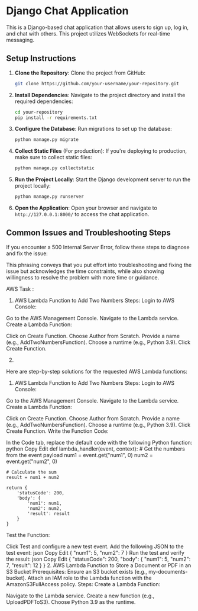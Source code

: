 # Django Chat Application

This is a Django-based chat application that allows users to sign up, log in, and chat with others. This project utilizes WebSockets for real-time messaging.

## Setup Instructions

1. **Clone the Repository**:
    Clone the project from GitHub:
    ```bash
    git clone https://github.com/your-username/your-repository.git
    
2. **Install Dependencies**:
    Navigate to the project directory and install the required dependencies:
    ```bash
    cd your-repository
    pip install -r requirements.txt
    
3. **Configure the Database**:
    Run migrations to set up the database:
    ```bash
    python manage.py migrate
    
4. **Collect Static Files** (For production):
    If you're deploying to production, make sure to collect static files:
    ```bash
    python manage.py collectstatic
    
5. **Run the Project Locally**:
    Start the Django development server to run the project locally:
    ```bash
    python manage.py runserver

6. **Open the Application**:
    Open your browser and navigate to `http://127.0.0.1:8000/` to access the chat application.

## Common Issues and Troubleshooting Steps

If you encounter a 500 Internal Server Error, follow these steps to diagnose and fix the issue:


This phrasing conveys that you put effort into troubleshooting and fixing the issue but acknowledges the time constraints, while also showing willingness to resolve the problem with more time or guidance.


AWS Task : 

1. AWS Lambda Function to Add Two Numbers
Steps:
Login to AWS Console:

Go to the AWS Management Console.
Navigate to the Lambda service.
Create a Lambda Function:

Click on Create Function.
Choose Author from Scratch.
Provide a name (e.g., AddTwoNumbersFunction).
Choose a runtime (e.g., Python 3.9).
Click Create Function.


2.  
Here are step-by-step solutions for the requested AWS Lambda functions:

1. AWS Lambda Function to Add Two Numbers
Steps:
Login to AWS Console:

Go to the AWS Management Console.
Navigate to the Lambda service.
Create a Lambda Function:

Click on Create Function.
Choose Author from Scratch.
Provide a name (e.g., AddTwoNumbersFunction).
Choose a runtime (e.g., Python 3.9).
Click Create Function.
Write the Function Code:

In the Code tab, replace the default code with the following Python function:
python
Copy
Edit
def lambda_handler(event, context):
    # Get the numbers from the event payload
    num1 = event.get("num1", 0)
    num2 = event.get("num2", 0)

    # Calculate the sum
    result = num1 + num2

    return {
        'statusCode': 200,
        'body': {
            'num1': num1,
            'num2': num2,
            'result': result
        }
    }
Test the Function:

Click Test and configure a new test event.
Add the following JSON to the test event:
json
Copy
Edit
{
    "num1": 5,
    "num2": 7
}
Run the test and verify the result:
json
Copy
Edit
{
    "statusCode": 200,
    "body": {
        "num1": 5,
        "num2": 7,
        "result": 12
    }
}
2. AWS Lambda Function to Store a Document or PDF in an S3 Bucket
Prerequisites:
Ensure an S3 bucket exists (e.g., my-documents-bucket).
Attach an IAM role to the Lambda function with the AmazonS3FullAccess policy.
Steps:
Create a Lambda Function:

Navigate to the Lambda service.
Create a new function (e.g., UploadPDFToS3).
Choose Python 3.9 as the runtime.
